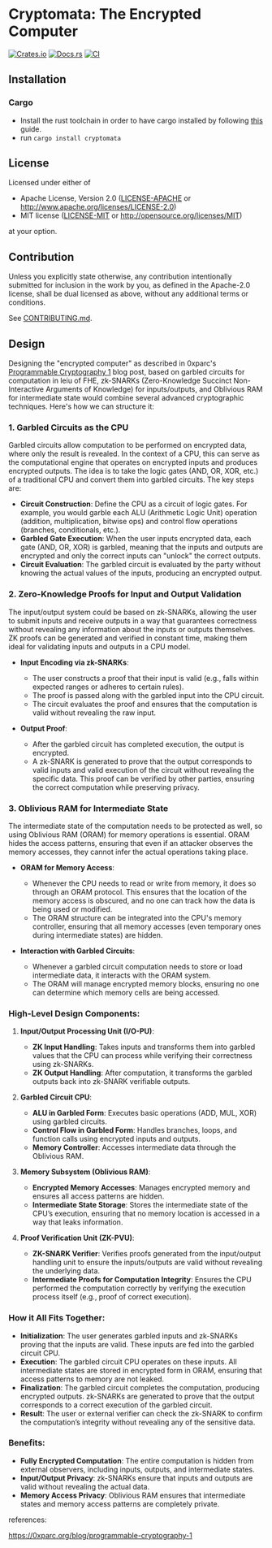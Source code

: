 # Cryptomata: The Encrypted Computer

[![Crates.io](https://img.shields.io/crates/v/cryptomata.svg)](https://crates.io/crates/cryptomata)
[![Docs.rs](https://docs.rs/cryptomata/badge.svg)](https://docs.rs/cryptomata)
[![CI](https://github.com/Gateway-DAO/cryptomata/workflows/CI/badge.svg)](https://github.com/Gateway-DAO/cryptomata/actions)

## Installation

### Cargo

* Install the rust toolchain in order to have cargo installed by following
  [this](https://www.rust-lang.org/tools/install) guide.
* run `cargo install cryptomata`

## License

Licensed under either of

 * Apache License, Version 2.0
   ([LICENSE-APACHE](LICENSE-APACHE) or http://www.apache.org/licenses/LICENSE-2.0)
 * MIT license
   ([LICENSE-MIT](LICENSE-MIT) or http://opensource.org/licenses/MIT)

at your option.

## Contribution

Unless you explicitly state otherwise, any contribution intentionally submitted
for inclusion in the work by you, as defined in the Apache-2.0 license, shall be
dual licensed as above, without any additional terms or conditions.

See [CONTRIBUTING.md](CONTRIBUTING.md).

## Design

Designing the "encrypted computer" as described in 0xparc's [Programmable Cryptography 1](https://0xparc.org/blog/programmable-cryptography-1) blog post, based on garbled circuits for computation in leiu of FHE, zk-SNARKs (Zero-Knowledge Succinct Non-Interactive Arguments of Knowledge) for inputs/outputs, and Oblivious RAM for intermediate state would combine several advanced cryptographic techniques. Here's how we can structure it:

### 1. **Garbled Circuits as the CPU**
   Garbled circuits allow computation to be performed on encrypted data, where only the result is revealed. In the context of a CPU, this can serve as the computational engine that operates on encrypted inputs and produces encrypted outputs. The idea is to take the logic gates (AND, OR, XOR, etc.) of a traditional CPU and convert them into garbled circuits. The key steps are:

   - **Circuit Construction**: Define the CPU as a circuit of logic gates. For example, you would garble each ALU (Arithmetic Logic Unit) operation (addition, multiplication, bitwise ops) and control flow operations (branches, conditionals, etc.).
   - **Garbled Gate Execution**: When the user inputs encrypted data, each gate (AND, OR, XOR) is garbled, meaning that the inputs and outputs are encrypted and only the correct inputs can "unlock" the correct outputs.
   - **Circuit Evaluation**: The garbled circuit is evaluated by the party without knowing the actual values of the inputs, producing an encrypted output.

### 2. **Zero-Knowledge Proofs for Input and Output Validation**
   The input/output system could be based on zk-SNARKs, allowing the user to submit inputs and receive outputs in a way that guarantees correctness without revealing any information about the inputs or outputs themselves. ZK proofs can be generated and verified in constant time, making them ideal for validating inputs and outputs in a CPU model.

   - **Input Encoding via zk-SNARKs**: 
     - The user constructs a proof that their input is valid (e.g., falls within expected ranges or adheres to certain rules).
     - The proof is passed along with the garbled input into the CPU circuit.
     - The circuit evaluates the proof and ensures that the computation is valid without revealing the raw input.

   - **Output Proof**:
     - After the garbled circuit has completed execution, the output is encrypted.
     - A zk-SNARK is generated to prove that the output corresponds to valid inputs and valid execution of the circuit without revealing the specific data. This proof can be verified by other parties, ensuring the correct computation while preserving privacy.

### 3. **Oblivious RAM for Intermediate State**
   The intermediate state of the computation needs to be protected as well, so using Oblivious RAM (ORAM) for memory operations is essential. ORAM hides the access patterns, ensuring that even if an attacker observes the memory accesses, they cannot infer the actual operations taking place.

   - **ORAM for Memory Access**: 
     - Whenever the CPU needs to read or write from memory, it does so through an ORAM protocol. This ensures that the location of the memory access is obscured, and no one can track how the data is being used or modified.
     - The ORAM structure can be integrated into the CPU's memory controller, ensuring that all memory accesses (even temporary ones during intermediate states) are hidden.
   
   - **Interaction with Garbled Circuits**: 
     - Whenever a garbled circuit computation needs to store or load intermediate data, it interacts with the ORAM system.
     - The ORAM will manage encrypted memory blocks, ensuring no one can determine which memory cells are being accessed.

### High-Level Design Components:
1. **Input/Output Processing Unit (I/O-PU)**:
   - **ZK Input Handling**: Takes inputs and transforms them into garbled values that the CPU can process while verifying their correctness using zk-SNARKs.
   - **ZK Output Handling**: After computation, it transforms the garbled outputs back into zk-SNARK verifiable outputs.

2. **Garbled Circuit CPU**:
   - **ALU in Garbled Form**: Executes basic operations (ADD, MUL, XOR) using garbled circuits.
   - **Control Flow in Garbled Form**: Handles branches, loops, and function calls using encrypted inputs and outputs.
   - **Memory Controller**: Accesses intermediate data through the Oblivious RAM.

3. **Memory Subsystem (Oblivious RAM)**:
   - **Encrypted Memory Accesses**: Manages encrypted memory and ensures all access patterns are hidden.
   - **Intermediate State Storage**: Stores the intermediate state of the CPU’s execution, ensuring that no memory location is accessed in a way that leaks information.

4. **Proof Verification Unit (ZK-PVU)**:
   - **ZK-SNARK Verifier**: Verifies proofs generated from the input/output handling unit to ensure the inputs/outputs are valid without revealing the underlying data.
   - **Intermediate Proofs for Computation Integrity**: Ensures the CPU performed the computation correctly by verifying the execution process itself (e.g., proof of correct execution).

### How it All Fits Together:
- **Initialization**: The user generates garbled inputs and zk-SNARKs proving that the inputs are valid. These inputs are fed into the garbled circuit CPU.
- **Execution**: The garbled circuit CPU operates on these inputs. All intermediate states are stored in encrypted form in ORAM, ensuring that access patterns to memory are not leaked.
- **Finalization**: The garbled circuit completes the computation, producing encrypted outputs. zk-SNARKs are generated to prove that the output corresponds to a correct execution of the garbled circuit.
- **Result**: The user or external verifier can check the zk-SNARK to confirm the computation’s integrity without revealing any of the sensitive data.

### Benefits:
- **Fully Encrypted Computation**: The entire computation is hidden from external observers, including inputs, outputs, and intermediate states.
- **Input/Output Privacy**: zk-SNARKs ensure that inputs and outputs are valid without revealing the actual data.
- **Memory Access Privacy**: Oblivious RAM ensures that intermediate states and memory access patterns are completely private.

references:

https://0xparc.org/blog/programmable-cryptography-1
